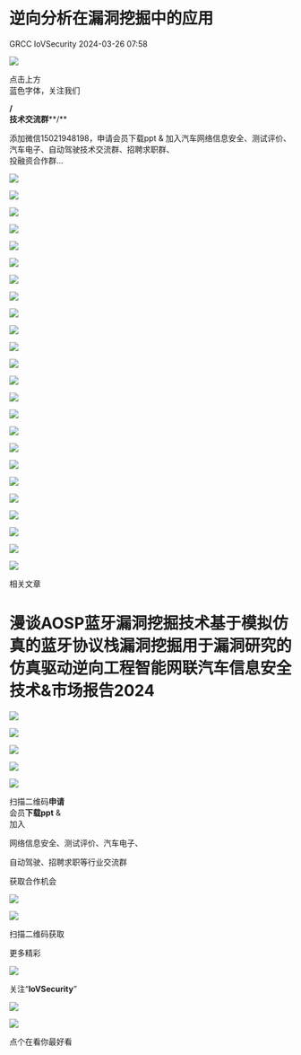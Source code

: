 #  逆向分析在漏洞挖掘中的应用   
GRCC  IoVSecurity   2024-03-26 07:58  
  
![](https://mmbiz.qpic.cn/mmbiz_gif/CQb4KERYG3QA0ezCCjgRONQvXCf3wka7je04trwIyMqsDUWBubpwfiahXImiaoia7NnueGomOO28vicSZ5wEFFTa1Q/640?wx_fmt=gif "")  
  
点击上方  
蓝色字体，关注我们  
  
**/**  
**技术交流群****/**  
  
添加微信15021948198，申请会员下载ppt & 加入汽车网络信息安全、测试评价、汽车电子、自动驾驶技术交流群、招聘求职群、  
投融资合作群...  
  
![](https://mmbiz.qpic.cn/mmbiz_jpg/uTSIm9RGwm0FPCH3M8H0v0w9MgJiafYrSIdia7Yrr5hzRN2jddsFPibwvV06yJlvDia7zhqG5SG9XKDOq0lfAT9PFA/640?wx_fmt=jpeg&from=appmsg "")  
  
![](https://mmbiz.qpic.cn/mmbiz_jpg/uTSIm9RGwm0FPCH3M8H0v0w9MgJiafYrSdbmicfuNFtBdib2jYU0suTlwKg5y9B9icHOU89VYPCpibRSybW4xoic4H3g/640?wx_fmt=jpeg&from=appmsg "")  
  
![](https://mmbiz.qpic.cn/mmbiz_jpg/uTSIm9RGwm0FPCH3M8H0v0w9MgJiafYrS9ianweUvAJuJw0lyvKy7wIUECr2Nib9ib3RvXNgWQiaxyiaxF7kAJwl1cBg/640?wx_fmt=jpeg&from=appmsg "")  
  
![](https://mmbiz.qpic.cn/mmbiz_jpg/uTSIm9RGwm0FPCH3M8H0v0w9MgJiafYrSRibJCUhwoGmAWvia80Ejnv3F2IF6BfuwCwvlogaslYWLcRSUgp5Oenow/640?wx_fmt=jpeg&from=appmsg "")  
  
![](https://mmbiz.qpic.cn/mmbiz_jpg/uTSIm9RGwm0FPCH3M8H0v0w9MgJiafYrSelc7WLzkOJVywfjaPo7shuiczbNNYbstN3zk1zozj07zica9pfwE2mgg/640?wx_fmt=jpeg&from=appmsg "")  
  
![](https://mmbiz.qpic.cn/mmbiz_jpg/uTSIm9RGwm0FPCH3M8H0v0w9MgJiafYrS2gHNx7dvbEfYr12kUfFZ0Pq0EjfzujSEtyRLUYBGPcoLs4mOTCPa6w/640?wx_fmt=jpeg&from=appmsg "")  
  
![](https://mmbiz.qpic.cn/mmbiz_jpg/uTSIm9RGwm0FPCH3M8H0v0w9MgJiafYrSia7GzYMfR86tYDdYViaG8tH3ZyVufECtEXoxUmCyBUolTbhhy562xbfA/640?wx_fmt=jpeg&from=appmsg "")  
  
![](https://mmbiz.qpic.cn/mmbiz_jpg/uTSIm9RGwm0FPCH3M8H0v0w9MgJiafYrS6QicCbW4a7U0HC32Bib8AVeLms20PX4feo0svFNJ5F4vLdzDQXcG4thw/640?wx_fmt=jpeg&from=appmsg "")  
  
![](https://mmbiz.qpic.cn/mmbiz_jpg/uTSIm9RGwm0FPCH3M8H0v0w9MgJiafYrStFIrUkRPYPmMIibFExQafM9z3kFHaCcUuV44X5kHlXdYOWuOWkzcAfg/640?wx_fmt=jpeg&from=appmsg "")  
  
![](https://mmbiz.qpic.cn/mmbiz_jpg/uTSIm9RGwm0FPCH3M8H0v0w9MgJiafYrSnBcdXLegklMUNTEx7aXRbeIYlK8eBEbbQcvbBwhncPbn3PhbFRqf3Q/640?wx_fmt=jpeg&from=appmsg "")  
  
![](https://mmbiz.qpic.cn/mmbiz_jpg/uTSIm9RGwm0FPCH3M8H0v0w9MgJiafYrSsoEGgmrlFpmXEx7Iw5oU64dh51dOvAXbLicrBbWM3JnRdvalzU2QJhQ/640?wx_fmt=jpeg&from=appmsg "")  
  
![](https://mmbiz.qpic.cn/mmbiz_jpg/uTSIm9RGwm0FPCH3M8H0v0w9MgJiafYrSyV3WXDcsGOCwgu5ngcBjxSVhK3D0Uyx5TWgTD6vOVB45VFcZjzpmDA/640?wx_fmt=jpeg&from=appmsg "")  
  
![](https://mmbiz.qpic.cn/mmbiz_jpg/uTSIm9RGwm0FPCH3M8H0v0w9MgJiafYrS05wS5GTSaBibRJRvIFPicIBictjcPyGyyQtWmPwcWAZ6TpszO580Ix2Fg/640?wx_fmt=jpeg&from=appmsg "")  
  
![](https://mmbiz.qpic.cn/mmbiz_jpg/uTSIm9RGwm0FPCH3M8H0v0w9MgJiafYrSjbPq3CTnqvMU5JBzYOjLGibj7SPTJSaLIDcibpXX1J8sPC0qoCtzZPrw/640?wx_fmt=jpeg&from=appmsg "")  
  
![](https://mmbiz.qpic.cn/mmbiz_jpg/uTSIm9RGwm0FPCH3M8H0v0w9MgJiafYrSWx5XVVtJmfc2ueQV5JfWiaQyUnenHNNia6Tz3qa9ZAtsZHF2CFfqAdCw/640?wx_fmt=jpeg&from=appmsg "")  
  
![](https://mmbiz.qpic.cn/mmbiz_jpg/uTSIm9RGwm0FPCH3M8H0v0w9MgJiafYrS9fopIGe7EXocNZdOtSLjTABhzY35to3bEGcyfuNuziaEeOxAeYZlicTw/640?wx_fmt=jpeg&from=appmsg "")  
  
![](https://mmbiz.qpic.cn/mmbiz_jpg/uTSIm9RGwm0FPCH3M8H0v0w9MgJiafYrSyefR8YtbLLn5BbXiaq0PicxgFON01ylCtRzDKj6hy0RXUXvh8xGPLvdQ/640?wx_fmt=jpeg&from=appmsg "")  
  
![](https://mmbiz.qpic.cn/mmbiz_jpg/uTSIm9RGwm0FPCH3M8H0v0w9MgJiafYrSAUo26E0pLSR9OdOOuCxsbHxX97iaKKHBVeN8iciasZ0jBkz6JPrFVp5yg/640?wx_fmt=jpeg&from=appmsg "")  
  
![](https://mmbiz.qpic.cn/mmbiz_jpg/uTSIm9RGwm0FPCH3M8H0v0w9MgJiafYrSHBZ5rSTGtUTyAcJzxLaCkWPlkXPcVfKcqrvspyLyMfkG5QOZGNXfsQ/640?wx_fmt=jpeg&from=appmsg "")  
  
![](https://mmbiz.qpic.cn/mmbiz_jpg/uTSIm9RGwm0FPCH3M8H0v0w9MgJiafYrSJdMHYcKJQfYAywXpHd2LpQLselHByWy6EXjmChm0SaDqGUcdQuLD5w/640?wx_fmt=jpeg&from=appmsg "")  
  
![](https://mmbiz.qpic.cn/mmbiz_jpg/uTSIm9RGwm0FPCH3M8H0v0w9MgJiafYrSvnSNA7V22gjp7S8hCHY8x8M7RV6FzmLyoU9PBjibL6r4UHCX5SBxrfg/640?wx_fmt=jpeg&from=appmsg "")  
  
![](https://mmbiz.qpic.cn/mmbiz_jpg/uTSIm9RGwm0FPCH3M8H0v0w9MgJiafYrSwY6VGsfL2mqrSdMNCquVkLwhNdlYl8Oftf0xcb3uadc0bibEhRicY1Dg/640?wx_fmt=jpeg&from=appmsg "")  
  
![](https://mmbiz.qpic.cn/mmbiz_jpg/uTSIm9RGwm0FPCH3M8H0v0w9MgJiafYrSyOKt5UPgzI5j6v1WmFBrib3RNbyXicC7Xcb1XpMUUNnShfQibLZdhhj2Q/640?wx_fmt=jpeg&from=appmsg "")  
  
  
![](https://mmbiz.qpic.cn/mmbiz_gif/b96CibCt70iabwjyojLhA03PtxUnkNPREnt2F48ywfXLpDdDAjicOTPI8Q94tVLbJ58tbRs12iaXDKhUOW9gd4NlFA/640?wx_fmt=gif "")  
  
相关文章  
  
# 漫谈AOSP蓝牙漏洞挖掘技术基于模拟仿真的蓝牙协议栈漏洞挖掘用于漏洞研究的仿真驱动逆向工程智能网联汽车信息安全技术&市场报告2024  
  
![](https://mmbiz.qpic.cn/mmbiz_gif/MfTd6rd9CyvNRMW8I9cvI1CK5gKiaYqg2veTn9t9dAe1GxYic7pAvgvRIKNFickConFyX8AvW2reAq8GchJI6aBpA/640?wx_fmt=gif "")  
  
![](https://mmbiz.qpic.cn/mmbiz_jpg/uTSIm9RGwm2F3KDtuNYvmkK20aeBw5tzBQ6psETV6YuYicjQIyHlzwuzoJEq3nUC3QmJgU8hoCgh52J6KYeS6YA/640?wx_fmt=jpeg&from=appmsg "")  
  
![](https://mmbiz.qpic.cn/mmbiz_png/8Pvibnf7ic0cy77VtN8ibA7XuZgvGQoicjpar7CWkfIEXV4CEjiankS0tjDZEUgxhNHf0HicpBNcO4YuhOm5eIdb7RaA/640?wx_fmt=png "")  
  
  
![](https://mmbiz.qpic.cn/mmbiz_png/9yhibG49kQicogTWBZcB6XwgTib9lH6QN57pFdZwoRicFbc3JLM7icu8hadyzRKztBHGZ7eDEVgMiaHYqExfhbbpb5vA/640?wx_fmt=png "")  
  
![](https://mmbiz.qpic.cn/mmbiz_png/uTSIm9RGwm2F3KDtuNYvmkK20aeBw5tzC4P9ibHF9ZvNa8C5jrwloaUH0C7GHj5j9icJh7XicdFckbQ3M0sSlKs8w/640?wx_fmt=png&from=appmsg "")  
  
扫描二维码**申请**  
会员**下载ppt** &   
加入  
  
网络信息安全、测试评价、汽车电子、  
  
自动驾驶、招聘求职等行业交流群  
  
获取合作机会  
  
  
![](https://mmbiz.qpic.cn/mmbiz_png/kuhNyShuqyAGSIk680L6OHthYzkwuUDkKqfw3icohb1JLrEvjicKgfaiatIDP1L7RN7zPQkzbrksWzTMmgh5LKjzA/640?wx_fmt=png "")  
  
![](https://mmbiz.qpic.cn/mmbiz_jpg/uTSIm9RGwm0ibSggKRaicPibLl2nXk3lGdgeoXo0P9Xy8e2aNHPm3LOhKjicHk2zhB5V1ar3CwUTs258UkiaTPYq4gw/640?wx_fmt=jpeg "")  
  
扫描二维码获取  
  
更多精彩  
  
![](https://mmbiz.qpic.cn/mmbiz_png/XiacM3aibSNia0qvdL1PUiaZugASarnXx5wAxT5ic13sgRB49E67AsdWeZpHnibUEW2oibToqEWRjHmImztgv33MaknnQ/640?wx_fmt=png "")  
  
  
关注“**IoVSecurity**”  
  
  
![](https://mmbiz.qpic.cn/mmbiz_png/fBQwicMRtG3qyicHcTibNaG9RMs2E8knzWpfH0gnibzKsciaBTYdnW8mFyNgvEAqBNoib29iasxMgwh2gWRSIkINyHVLA/640?wx_fmt=png "")  
  
![](https://mmbiz.qpic.cn/mmbiz_png/D7nIuxbSmauhlzDVRGHTibAGyGcFvY5qFSPyZdMCxTSXwjhzFTotRe6rciaIxatoAHF0MPI73MMPAbf0UUMIMSvw/640?wx_fmt=png "")  
  
点个在看你最好看  
  
  
